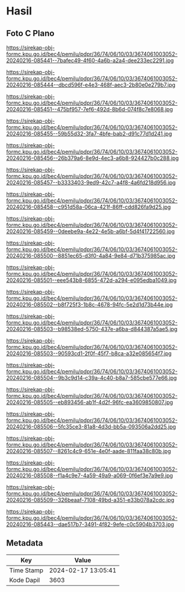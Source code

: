 # Hasil

## Foto C Plano

https://sirekap-obj-formc.kpu.go.id/bec4/pemilu/pdpr/36/74/06/10/03/3674061003052-20240216-085441--7bafec49-4f60-4a6b-a2a4-dee233ec2291.jpg

https://sirekap-obj-formc.kpu.go.id/bec4/pemilu/pdpr/36/74/06/10/03/3674061003052-20240216-085444--dbcd596f-e4e3-468f-aec3-2b80e0e279b7.jpg

https://sirekap-obj-formc.kpu.go.id/bec4/pemilu/pdpr/36/74/06/10/03/3674061003052-20240216-085451--475bf957-7ef6-492d-8b6d-074f8c7e8068.jpg

https://sirekap-obj-formc.kpu.go.id/bec4/pemilu/pdpr/36/74/06/10/03/3674061003052-20240216-085455--59b55d32-3fa7-4bfe-bab2-d91c77d1d241.jpg

https://sirekap-obj-formc.kpu.go.id/bec4/pemilu/pdpr/36/74/06/10/03/3674061003052-20240216-085456--26b379a6-8e9d-4ec3-a6b8-924427b0c288.jpg

https://sirekap-obj-formc.kpu.go.id/bec4/pemilu/pdpr/36/74/06/10/03/3674061003052-20240216-085457--b3333403-9ed9-42c7-a4f8-4a6fd218d956.jpg

https://sirekap-obj-formc.kpu.go.id/bec4/pemilu/pdpr/36/74/06/10/03/3674061003052-20240216-085458--c951d58a-06ca-421f-86ff-cdd826fa9d25.jpg

https://sirekap-obj-formc.kpu.go.id/bec4/pemilu/pdpr/36/74/06/10/03/3674061003052-20240216-085459--0deebe9a-4e22-4e5b-a6bf-5d4f41722560.jpg

https://sirekap-obj-formc.kpu.go.id/bec4/pemilu/pdpr/36/74/06/10/03/3674061003052-20240216-085500--8851ec65-d3f0-4a84-9e84-d71b375985ac.jpg

https://sirekap-obj-formc.kpu.go.id/bec4/pemilu/pdpr/36/74/06/10/03/3674061003052-20240216-085501--eee543b8-6855-472d-a294-e095edba1049.jpg

https://sirekap-obj-formc.kpu.go.id/bec4/pemilu/pdpr/36/74/06/10/03/3674061003052-20240216-085502--b8f725f3-1b8c-4678-94fc-5e2d1d73b44e.jpg

https://sirekap-obj-formc.kpu.go.id/bec4/pemilu/pdpr/36/74/06/10/03/3674061003052-20240216-085503--b98538ed-5750-437e-a6ba-d844387a5ae5.jpg

https://sirekap-obj-formc.kpu.go.id/bec4/pemilu/pdpr/36/74/06/10/03/3674061003052-20240216-085503--90593cd1-2f0f-45f7-b8ca-a32e085654f7.jpg

https://sirekap-obj-formc.kpu.go.id/bec4/pemilu/pdpr/36/74/06/10/03/3674061003052-20240216-085504--9b3c9d14-c39a-4c40-b8a7-585cbe577e66.jpg

https://sirekap-obj-formc.kpu.go.id/bec4/pemilu/pdpr/36/74/06/10/03/3674061003052-20240216-085505--eb893456-ab1f-4d2f-96fc-ea3609850807.jpg

https://sirekap-obj-formc.kpu.go.id/bec4/pemilu/pdpr/36/74/06/10/03/3674061003052-20240216-085506--5fc35ce3-81a8-4d3d-bb5a-093506a2dd25.jpg

https://sirekap-obj-formc.kpu.go.id/bec4/pemilu/pdpr/36/74/06/10/03/3674061003052-20240216-085507--8261c4c9-651e-4e0f-aade-811faa38c80b.jpg

https://sirekap-obj-formc.kpu.go.id/bec4/pemilu/pdpr/36/74/06/10/03/3674061003052-20240216-085508--f1a4c9e7-4a59-49a9-a069-0f6ef3e7a9e9.jpg

https://sirekap-obj-formc.kpu.go.id/bec4/pemilu/pdpr/36/74/06/10/03/3674061003052-20240216-085509--326beaaf-7108-49bd-a351-e33b078a2cdc.jpg

https://sirekap-obj-formc.kpu.go.id/bec4/pemilu/pdpr/36/74/06/10/03/3674061003052-20240216-085443--dae517b7-3491-4f82-9efe-c0c5904b3703.jpg


## Metadata

| Key        | Value               |
| ---------- | ------------------- |
| Time Stamp | 2024-02-17 13:05:41 |
| Kode Dapil | 3603                |



